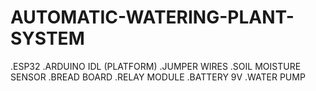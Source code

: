 # AUTOMATIC-WATERING-PLANT-SYSTEM
.ESP32
.ARDUINO IDL (PLATFORM)
.JUMPER WIRES
.SOIL MOISTURE SENSOR
.BREAD BOARD
.RELAY MODULE
.BATTERY 9V
.WATER PUMP 
